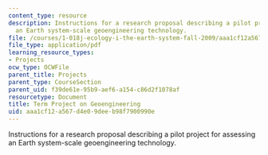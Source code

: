 ```yaml
---
content_type: resource
description: Instructions for a research proposal describing a pilot project for assessing
  an Earth system-scale geoengineering technology.
file: /courses/1-018j-ecology-i-the-earth-system-fall-2009/aaa1cf12a567d4e09deeb98f7900990e_MIT1_018JF09_Term_Project.pdf
file_type: application/pdf
learning_resource_types:
- Projects
ocw_type: OCWFile
parent_title: Projects
parent_type: CourseSection
parent_uid: f39de61e-95b9-aef6-a154-c86d2f1078af
resourcetype: Document
title: Term Project on Geoengineering
uid: aaa1cf12-a567-d4e0-9dee-b98f7900990e
---
```

Instructions for a research proposal describing a pilot project for assessing an Earth system-scale geoengineering technology.

